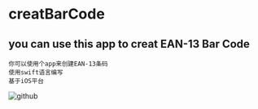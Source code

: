 # creatBarCode
you can use this app to creat EAN-13 Bar Code
------

    你可以使用个app来创建EAN-13条码
    使用swift语言编写
    基于iOS平台
![github](http://l.ypw.hk/upload/1426336845.png "预览图")
